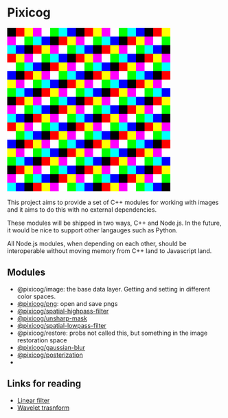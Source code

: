 # Pixicog

![](./keep/first-squares.png)

This project aims to provide a set of C++ modules for working with images and it aims to do this with no external dependencies.

These modules will be shipped in two ways, C++ and Node.js. In the future, it would be nice to support other langauges such as Python.

All Node.js modules, when depending on each other, should be interoperable without moving memory from C++ land to Javascript land.

## Modules

* @pixicog/image: the base data layer. Getting and setting in different color spaces.
* [@pixicog/png](http://lodev.org/lodepng/): open and save pngs
* [@pixicog/spatial-highpass-filter](https://diffractionlimited.com/help/maximdl/High-Pass_Filtering.htm)
* [@pixicog/unsharp-mask](https://diffractionlimited.com/help/maximdl/Unsharp_Mask_Basics.htm)
* [@pixicog/spatial-lowpass-filter](https://diffractionlimited.com/help/maximdl/Low-Pass_Filtering.htm)
* @pixicog/restore: probs not called this, but something in the image restoration space
* [@pixicog/gaussian-blur](https://en.wikipedia.org/wiki/Gaussian_blur)
* [@pixicog/posterization](https://en.wikipedia.org/wiki/Posterization)
* 

## Links for reading

- [Linear filter](http://luthuli.cs.uiuc.edu/~daf/courses/cs5432009/week%203/simplefilters.pdf)
- [Wavelet trasnform](https://en.wikipedia.org/wiki/Wavelet_transform)